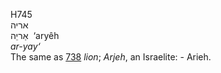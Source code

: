 <body>
  <p>H745<br>  אריה  <br> אַריֵה  ‎  ‘aryêh  <br><i>ar-yay‘ </i><br>The same as <a href="h0738.htm">738</a>  <i>lion</i>; <i>Arjeh</i>, an Israelite: - Arieh.<br></p>
 </body>